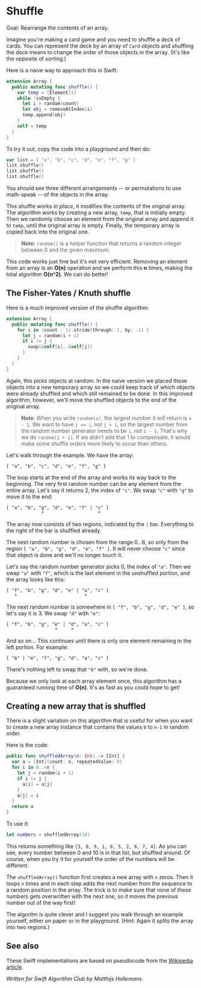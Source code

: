 # Shuffle

Goal: Rearrange the contents of an array.

Imagine you're making a card game and you need to shuffle a deck of cards. You can represent the deck by an array of `Card` objects and shuffling the deck means to change the order of those objects in the array. (It's like the opposite of sorting.)

Here is a naive way to approach this in Swift:

```swift
extension Array {
  public mutating func shuffle() {
    var temp = [Element]()
    while !isEmpty {
      let i = random(count)
      let obj = removeAtIndex(i)
      temp.append(obj)
    }
    self = temp
  }
}
```

To try it out, copy the code into a playground and then do:

```swift
var list = [ "a", "b", "c", "d", "e", "f", "g" ]
list.shuffle()
list.shuffle()
list.shuffle()
```

You should see three different arrangements -- or permutations to use math-speak -- of the objects in the array.

This shuffle works *in place*, it modifies the contents of the original array. The algorithm works by creating a new array, `temp`, that is initially empty. Then we randomly choose an element from the original array and append it to `temp`, until the original array is empty. Finally, the temporary array is copied back into the original one.

> **Note:** `random()` is a helper function that returns a random integer between 0 and the given maximum.

This code works just fine but it's not very efficient. Removing an element from an array is an **O(n)** operation and we perform this **n** times, making the total algorithm **O(n^2)**. We can do better!

## The Fisher-Yates / Knuth shuffle

Here is a much improved version of the shuffle algorithm:

```swift
extension Array {
  public mutating func shuffle() {
    for i in (count - 1).stride(through: 1, by: -1) {
      let j = random(i + 1)
      if i != j {
        swap(&self[i], &self[j])
      }
    }
  }
}
```

Again, this picks objects at random. In the naive version we placed those objects into a new temporary array so we could keep track of which objects were already shuffled and which still remained to be done. In this improved algorithm, however, we'll move the shuffled objects to the end of the original array. 

> **Note**: When you write `random(x)`, the largest number it will return is `x - 1`. We want to have `j <= i`, not `j < i`, so the largest number from the random number generator needs to be `i`, not `i - 1`. That's why we do `random(i + 1)`. If we didn't add that 1 to compensate, it would make some shuffle orders more likely to occur than others.

Let's walk through the example. We have the array:

	[ "a", "b", "c", "d", "e", "f", "g" ]

The loop starts at the end of the array and works its way back to the beginning. The very first random number can be any element from the entire array. Let's say it returns 2, the index of `"c"`. We swap `"c"` with `"g"` to move it to the end:

	[ "a", "b", "g", "d", "e", "f" | "c" ]
	             *                    *

The array now consists of two regions, indicated by the `|` bar. Everything to the right of the bar is shuffled already. 

The next random number is chosen from the range 0...6, so only from the region `[ "a", "b", "g", "d", "e", "f" ]`. It will never choose `"c"` since that object is done and we'll no longer touch it.

Let's say the random number generator picks 0, the index of `"a"`. Then we swap `"a"` with `"f"`, which is the last element in the unshuffled portion, and the array looks like this:

	[ "f", "b", "g", "d", "e" | "a", "c" ]
	   *                         *

The next random number is somewhere in `[ "f", "b", "g", "d", "e" ]`, so let's say it is 3. We swap `"d"` with `"e"`:

	[ "f", "b", "g", "e" | "d", "a", "c" ]
	                  *     *

And so on... This continues until there is only one element remaining in the left portion. For example:

	[ "b" | "e", "f", "g", "d", "a", "c" ]

There's nothing left to swap that `"b"` with, so we're done.

Because we only look at each array element once, this algorithm has a guaranteed running time of **O(n)**. It's as fast as you could hope to get!

## Creating a new array that is shuffled

There is a slight variation on this algorithm that is useful for when you want to create a new array instance that contains the values `0` to `n-1` in random order.

Here is the code:

```swift
public func shuffledArray(n: Int) -> [Int] {
  var a = [Int](count: n, repeatedValue: 0)
  for i in 0..<n {
    let j = random(i + 1)
    if i != j {
      a[i] = a[j]
    }
    a[j] = i
  }
  return a
}
```

To use it:

```swift
let numbers = shuffledArray(10)
```

This returns something like `[3, 0, 9, 1, 8, 5, 2, 6, 7, 4]`. As you can see, every number between 0 and 10 is in that list, but shuffled around. Of course, when you try it for yourself the order of the numbers will be different. 

The `shuffledArray()` function first creates a new array with `n` zeros. Then it loops `n` times and in each step adds the next number from the sequence to a random position in the array. The trick is to make sure that none of these numbers gets overwritten with the next one, so it moves the previous number out of the way first!

The algoritm is quite clever and I suggest you walk through an example yourself, either on paper or in the playground. (Hint: Again it splits the array into two regions.)

## See also

These Swift implementations are based on pseudocode from the [Wikipedia article](https://en.wikipedia.org/wiki/Fisher–Yates_shuffle).

*Written for Swift Algorithm Club by Matthijs Hollemans*
